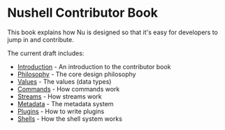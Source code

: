 # Nushell Contributor Book

This book explains how Nu is designed so that it's easy for developers to jump in and contribute.

The current draft includes:

* [Introduction](introduction.md) - An introduction to the contributor book
* [Philosophy](philosophy.md) - The core design philosophy
* [Values](values.md) - The values (data types)
* [Commands](commands.md) - How commands work
* [Streams](streams.md) - How streams work
* [Metadata](metadata.md) - The metadata system
* [Plugins](plugins.md) - How to write plugins
* [Shells](shells.md) - How the shell system works
